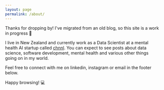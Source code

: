 ```yaml
---
layout: page
permalink: /about/
---
```


Thanks for dropping by! I've migrated from an old blog, so this site is a work in progress 💪

I live in New Zealand and currently work as a Data Scientist at a mental health AI startup called [chnnl](http://chnnl.app). You can expect to see posts about data science, software development, mental health and various other things going on in my world. 

Feel free to connect with me on linkedin, instagram or email in the footer below.

Happy browsing! 💻
